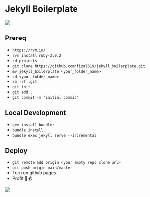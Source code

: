 # Jekyll Boilerplate

![](https://media4.giphy.com/media/XCySRAv55S4hMviZfw/200w.gif?cid=6c09b952oebp6y3fc6j5r5oj42dud2x5rg8g18t4uj8e8826&ep=v1_gifs_search&rid=200w.gif&ct=g)

## Prereq

- `https://rvm.io/`
- `rvm install ruby-3.0.2`
- `cd projects`
- `git clone https://github.com/fizal619/jekyll_boilerplate.git`
- `mv jekyll_boilerplate <your_folder_name>`
- `cd <your_folder_name>`
- `rm -rf .git`
- `git init`
- `git add .`
- `git commit -m "initial commit"`

## Local Development
- `gem install bundler`
- `bundle install`
- `bundle exec jekyll serve --incremental`

## Deploy
- `git remote add origin <your empty repo clone url>`
- `git push origin main/master`
- Turn on github pages
- Profit 🤑💰

![](https://www.gifcen.com/wp-content/uploads/2022/04/bully-maguire-dancing-gif-2.gif)
